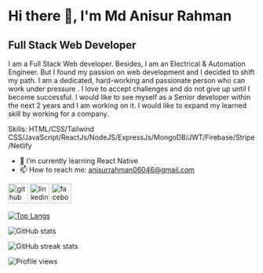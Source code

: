# Hi there 👋, I'm Md Anisur Rahman
## Full Stack Web Developer
I am a Full Stack Web developer. Besides, I am an Electrical & Automation Engineer. But I found my passion on web development and I decided to shift my path. I am a dedicated, hard-working and passionate person who can work under pressure . I love to accept challenges and do not give up until I become successful. I would like to see myself as a Senior developer within the next 2 years and I am working on it. I would like to expand my learned skill by working for a company.

Skills: HTML/CSS/Tailwind CSS/JavaScript/ReactJs/NodeJS/ExpressJs/MongoDB/JWT/Firebase/Stripe/Netlify

- 🌱 I’m currently learning React Native 
- 📫 How to reach me: anisurrahman06046@gmail.com 


[<img src='https://cdn.jsdelivr.net/npm/simple-icons@3.0.1/icons/github.svg' alt='github' height='40'>](https://github.com/Anisurrahman06046)  [<img src='https://cdn.jsdelivr.net/npm/simple-icons@3.0.1/icons/linkedin.svg' alt='linkedin' height='40'>](https://www.linkedin.com/in/https://www.linkedin.com/in/md-anisur-rahman-0575861b2//)  [<img src='https://cdn.jsdelivr.net/npm/simple-icons@3.0.1/icons/facebook.svg' alt='facebook' height='40'>](https://www.facebook.com/https://www.facebook.com/profile.php?id=100008280541615)  

[![Top Langs](https://github-readme-stats.vercel.app/api/top-langs/?username=Anisurrahman06046)](https://github.com/anuraghazra/github-readme-stats)

![GitHub stats](https://github-readme-stats.vercel.app/api?username=Anisurrahman06046&show_icons=true&count_private=true)  

 

![GitHub streak stats](https://streak-stats.demolab.com/?user=Anisurrahman06046)  

![Profile views](https://gpvc.arturio.dev/Anisurrahman06046)  
